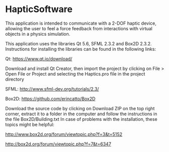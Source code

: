 # HapticSoftware

This application is intended to communicate with a 2-DOF haptic device, allowing the user to feel a force feedback from interactions with virtual objects in a physics simulation.


This application uses the libraries Qt 5.6, SFML 2.3.2 and Box2D 2.3.2. Instructions for installing the libraries can be found in the following links: 

Qt: 
https://www.qt.io/download/ 

Download and install Qt Creator, then import the project by clicking on File > Open File or Project and selecting the Haptics.pro file in the project directory

SFML: 
http://www.sfml-dev.org/tutorials/2.3/

Box2D:
https://github.com/erincatto/Box2D 

Download the source code by clicking on Download ZIP on the top right corner, extract it to a folder in the computer and follow the instructions in the file Box2D/Building.txt 
In case of problems with the installation, these topics might be helpful:

http://www.box2d.org/forum/viewtopic.php?f=3&t=5152

http://box2d.org/forum/viewtopic.php?f=7&t=6347
